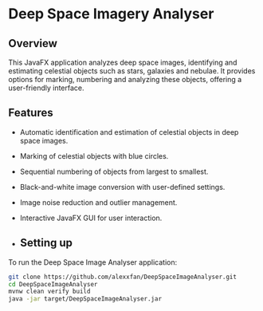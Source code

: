 # Deep Space Imagery Analyser

## Overview

This JavaFX application analyzes deep space images, identifying and estimating celestial objects such as stars, galaxies and nebulae. It provides options for marking, numbering and analyzing these objects, offering a user-friendly interface.

## Features

- Automatic identification and estimation of celestial objects in deep space images.
- Marking of celestial objects with blue circles.
- Sequential numbering of objects from largest to smallest.
- Black-and-white image conversion with user-defined settings.
- Image noise reduction and outlier management.
- Interactive JavaFX GUI for user interaction.

- ## Setting up

To run the Deep Space Image Analyser application:

   ```bash
   git clone https://github.com/alexxfan/DeepSpaceImageAnalyser.git
   cd DeepSpaceImageAnalyser
   mvnw clean verify build
   java -jar target/DeepSpaceImageAnalyser.jar
